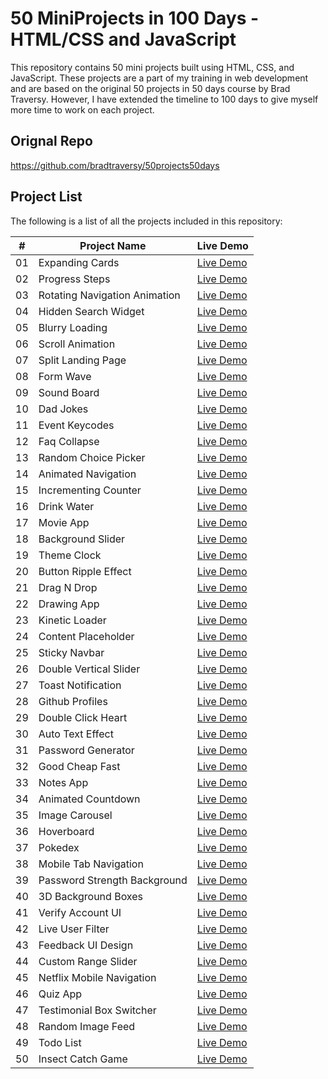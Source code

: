 # 50 MiniProjects in 100 Days - HTML/CSS and JavaScript

This repository contains 50 mini projects built using HTML, CSS, and JavaScript. These projects are a part of my training in web development and are based on the original 50 projects in 50 days course by Brad Traversy. However, I have extended the timeline to 100 days to give myself more time to work on each project.




## Orignal Repo
https://github.com/bradtraversy/50projects50days


## Project List

The following is a list of all the projects included in this repository:

| #  | Project Name                      | Live Demo                                             |
|----|-----------------------------------|-------------------------------------------------------|
| 01 | Expanding Cards                   | [Live Demo](./01-expanding-cards/index.html)          |
| 02 | Progress Steps                    | [Live Demo](./02-progress-steps/index.html)           |
| 03 | Rotating Navigation Animation     | [Live Demo](./03-rotating-navigation/index.html)      |
| 04 | Hidden Search Widget              | [Live Demo](./04-hidden-search-widget/index.html)     |
| 05 | Blurry Loading                    | [Live Demo](./05-blurry-loading/index.html)           |
| 06 | Scroll Animation                  | [Live Demo](./06-scroll-animation/index.html)         |
| 07 | Split Landing Page                | [Live Demo](./07-split-landing-page/index.html)       |
| 08 | Form Wave                         | [Live Demo](./08-form-wave/index.html)                |
| 09 | Sound Board                       | [Live Demo](./09-sound-board/index.html)              |
| 10 | Dad Jokes                         | [Live Demo](./10-dad-jokes/index.html)                |
| 11 | Event Keycodes                    | [Live Demo](./11-event-keycodes/index.html)           |
| 12 | Faq Collapse                      | [Live Demo](./12-faq-collapse/index.html)             |
| 13 | Random Choice Picker              | [Live Demo](./13-random-choice-picker/index.html)     |
| 14 | Animated Navigation               | [Live Demo](./14-animated-navigation/index.html)      |
| 15 | Incrementing Counter              | [Live Demo](./15-incrementing-counter/index.html)     |
| 16 | Drink Water                       | [Live Demo](./16-drink-water/index.html)              |
| 17 | Movie App                         | [Live Demo](./17-movie-app/index.html)                |
| 18 | Background Slider                 | [Live Demo](./18-background-slider/index.html)        |
| 19 | Theme Clock                       | [Live Demo](./19-theme-clock/index.html)              |
| 20 | Button Ripple Effect              | [Live Demo](./20-button-ripple-effect/index.html)     |
| 21 | Drag N Drop                       | [Live Demo](./21-drag-n-drop/index.html)              |
| 22 | Drawing App                       | [Live Demo](./22-drawing-app/index.html)              |
| 23 | Kinetic Loader                    | [Live Demo](./23-kinetic-loader/index.html)           |
| 24 | Content Placeholder               | [Live Demo](./24-content-placeholder/index.html)      |
| 25 | Sticky Navbar                     | [Live Demo](./25-sticky-navbar/index.html)            |
| 26 | Double Vertical Slider            | [Live Demo](./26-double-vertical-slider/index.html)   |
| 27 | Toast Notification                | [Live Demo](./27-toast-notification/index.html)       |
| 28 | Github Profiles                   | [Live Demo](./28-github-profiles/index.html)          |
| 29 | Double Click Heart                | [Live Demo](./29-double-click-heart/index.html)       |
| 30 | Auto Text Effect                  | [Live Demo](./30-auto-text-effect/index.html)         |
| 31 | Password Generator                | [Live Demo](./31-password-generator/index.html)       |
| 32 | Good Cheap Fast                   | [Live Demo](./32-good-cheap-fast/index.html)          |
| 33 | Notes App                         | [Live Demo](./33-notes-app/index.html)                |
| 34 | Animated Countdown                | [Live Demo](./34-animated-countdown/index.html)       |
| 35 | Image Carousel                    | [Live Demo](./35-image-carousel/index.html)           |
| 36 | Hoverboard                        | [Live Demo](./36-hoverboard/index.html)               |
| 37 | Pokedex                           | [Live Demo](./37-pokedex/index.html)                  |
| 38 | Mobile Tab Navigation             | [Live Demo](./38-mobile-tab-navigation/index.html)    |
| 39 | Password Strength Background      | [Live Demo](./39-password-strength-background/index.html) |
| 40 | 3D Background Boxes               | [Live Demo](./40-3d-background-boxes/index.html)      |
| 41 | Verify Account UI                 | [Live Demo](./41-verify-account-ui/index.html)        |
| 42 | Live User Filter                  | [Live Demo](./42-live-user-filter/index.html)         |
| 43 | Feedback UI Design                | [Live Demo](./43-feedback-ui-design/index.html)       |
| 44 | Custom Range Slider               | [Live Demo](./44-custom-range-slider/index.html)      |
| 45 | Netflix Mobile Navigation         | [Live Demo](./45-netflix-mobile-navigation/index.html)|
| 46 | Quiz App                          | [Live Demo](./46-quiz-app/index.html)                 |
| 47 | Testimonial Box Switcher          | [Live Demo](./47-testimonial-box-switcher/index.html) |
| 48 | Random Image Feed                 | [Live Demo](./48-random-image-feed/index.html)        |
| 49 | Todo List                         | [Live Demo](./49-todo-list/index.html)                |
| 50 | Insect Catch Game                 | [Live Demo](./50-insect-catch-game/index.html)        |


